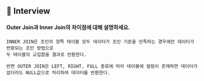 ## 📝 Interview

#### Outer Join과 Inner Join의 차이점에 대해 설명하세요.

```
INNER JOIN은 조인의 양쪽 테이블 모두 데이터가 조인 기준을 만족하는 경우에만 데이터가 반환되는 조인 방법으로
두 테이블의 교집합을 결과로 반환한다.

반면 OUTER JOIN은 LEFT, RIGHT, FULL 종류에 따라 테이블에 컬럼이 존재하면 데이터가 없더라도 NULL값으로 처리하여 데이터를 반환한다.
```

<br>
